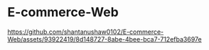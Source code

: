 # E-commerce-Web


https://github.com/shantanushaw0102/E-commerce-Web/assets/93922419/8d148727-8abe-4bee-bca7-712efba3697e

